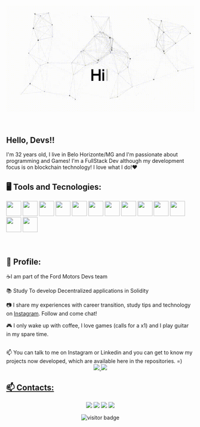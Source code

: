 <p align="center">
  <img src="https://github.com/rbragadev/rbragadev/blob/main/videoFundo_Trim.gif" alt="Hi, Welcome 👋 I'm Raphael 🚀 FrontEnd | Blockchain Developer 🚀 I ❤️ Happy Hardcore ❤️ ">
</p>

<!--
Como fazer esse gif?

Eu fiz o meu com https://codesandbox.io/s/github-profile-2ijk7
Então gravei minha tela para gif no Mac com Quicktime e salvei o resultado em [assets/github.mov](assets/github.mov)
Este [gist](https://gist.github.com/tskaggs/6394639) me ajuda a criar um comando dedicado que converte MOV para GIF.
Digite este comando `make generate-gif` para gerar [assets/github.gif](assets/github.gif)
-->

</br>

## Hello, Devs!!

I'm 32 years old, I live in Belo Horizonte/MG and I'm passionate about programming and Games! I'm a FullStack Dev although my development focus is on blockchain technology! I love what I do!❤
</br>

## 🖥️ Tools and Tecnologies:
<img src="https://cdn.jsdelivr.net/gh/devicons/devicon/icons/git/git-original.svg" width="40" height="40"/> <img src="https://cdn.jsdelivr.net/gh/devicons/devicon/icons/html5/html5-original.svg" width="40" height="40" /> <img src="https://cdn.jsdelivr.net/gh/devicons/devicon/icons/css3/css3-original.svg" width="40" height="40" /> <img src="https://cdn.jsdelivr.net/gh/devicons/devicon/icons/javascript/javascript-original.svg" width="40" height="40" /> <img src="https://cdn.jsdelivr.net/gh/devicons/devicon/icons/nodejs/nodejs-original.svg" width="40" height="40" /> <img src="https://cdn.jsdelivr.net/gh/devicons/devicon/icons/npm/npm-original-wordmark.svg" width="40" height="40" /> <img src="https://cdn.jsdelivr.net/gh/devicons/devicon/icons/photoshop/photoshop-plain.svg" width="40" height="40" /> <img src="https://cdn.jsdelivr.net/gh/devicons/devicon/icons/react/react-original.svg" width="40" height="40" /> <img src="https://cdn.jsdelivr.net/gh/devicons/devicon/icons/solidity/solidity-original.svg" width="40" height="40" /> <img src="https://cdn.jsdelivr.net/gh/devicons/devicon/icons/tailwindcss/tailwindcss-plain.svg" width="40" height="40" /> <img src="https://cdn.jsdelivr.net/gh/devicons/devicon/icons/unity/unity-original.svg" width="40" height="40" /> <img src="https://cdn.jsdelivr.net/gh/devicons/devicon/icons/typescript/typescript-original.svg" width="40" height="40" /> <img src="https://cdn.jsdelivr.net/gh/devicons/devicon/icons/wordpress/wordpress-original.svg" width="40" height="40"/>      
</br>
</br>

## 🚀 Profile:
<div display="inline-block">
 <p align="left">☕I am part of the Ford Motors Devs team</p>
 <p align="left"> 📚 Study To develop Decentralized applications in Solidity</p>
 <p align="left">📷 I share my experiences with career transition, study tips and technology on <a href="https://www.instagram.com/raffael.braga">Instagram</a>. Follow and come chat!</p>
 <p align="left">🎮 I only wake up with coffee, I love games (calls for a x1) and I play guitar in my spare time.</p>
</div>
</br>
📫 You can talk to me on Instagram or Linkedin and you can get to know my projects now developed, which are available here in the repositories. =)
</br>        
          
<div align="center">
<a href="https://github.com/rbragadev">
<img height="160em" src="https://github-readme-stats.vercel.app/api/top-langs/?username=rbragadev&layout=compact&langs_count=7&theme=dracula"/>
<img height="160em" src="https://github-readme-stats.vercel.app/api?username=rbragadev&show_icons=true&theme=dracula&include_all_commits=true&count_private=true"/>
</div>

## 📫 Contacts:
<div>
<p align="center">
<a href="https://instagram.com/raffael.braga" target="_blank"><img src="https://img.shields.io/badge/-Instagram-%23E4405F?style=for-the-badge&logo=instagram&logoColor=white" target="_blank"></a>
<a href="https://www.twitch.tv/seu-usuário-aqui" target="_blank"><img src="https://img.shields.io/badge/Twitch-9146FF?style=for-the-badge&logo=twitch&logoColor=white" target="_blank"></a>
<a href = "mailto:contato@raffael.info@gmail.com"><img src="https://img.shields.io/badge/Gmail-D14836?style=for-the-badge&logo=gmail&logoColor=white" target="_blank"></a>
<a href="https://www.linkedin.com/in/rbragadev" target="_blank"><img src="https://img.shields.io/badge/-LinkedIn-%230077B5?style=for-the-badge&logo=linkedin&logoColor=white" target="_blank"></a>   
</p>
</div>
<p align="center">
  <img src="https://visitor-badge.glitch.me/badge?page_id=rbragadev.rbragadev" alt="visitor badge"/>
</p>

